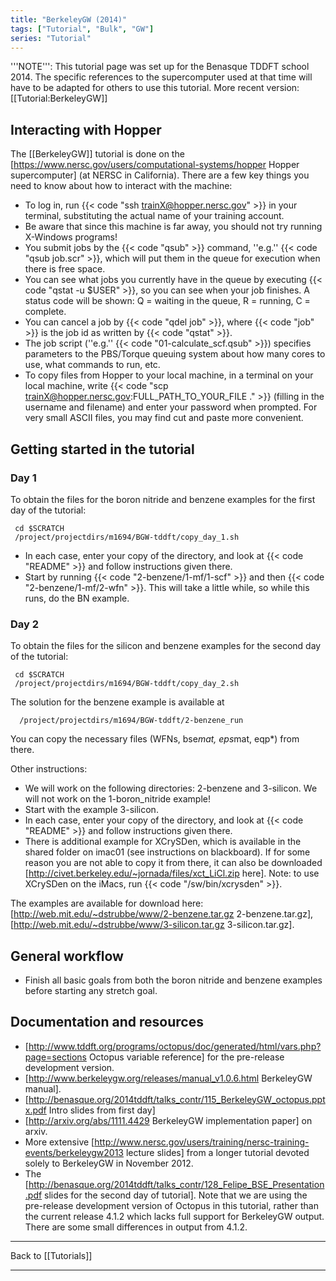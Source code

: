 ```yaml
---
title: "BerkeleyGW (2014)"
tags: ["Tutorial", "Bulk", "GW"]
series: "Tutorial"
---
```



'''NOTE''': This tutorial page was set up for the Benasque TDDFT school 2014. The specific references to the supercomputer used at that time will have to be adapted for others to use this tutorial. More recent version: [[Tutorial:BerkeleyGW]]

##  Interacting with Hopper  

The [[BerkeleyGW]] tutorial is done on the [https://www.nersc.gov/users/computational-systems/hopper Hopper supercomputer] (at NERSC in California). There are a few key things you need to know about how to interact with the machine:
* To log in, run {{< code "ssh trainX@hopper.nersc.gov" >}} in your terminal, substituting the actual name of your training account.
* Be aware that since this machine is far away, you should not try running X-Windows programs!
* You submit jobs by the {{< code "qsub" >}} command, ''e.g.'' {{< code "qsub job.scr" >}}, which will put them in the queue for execution when there is free space.
* You can see what jobs you currently have in the queue by executing {{< code "qstat -u $USER" >}}, so you can see when your job finishes. A status code will be shown: Q = waiting in the queue, R = running, C = complete.
* You can cancel a job by {{< code "qdel job" >}}, where {{< code "job" >}} is the job id as written by {{< code "qstat" >}}.
* The job script (''e.g.'' {{< code "01-calculate_scf.qsub" >}}) specifies parameters to the PBS/Torque queuing system about how many cores to use, what commands to run, etc.
* To copy files from Hopper to your local machine, in a terminal on your local machine, write {{< code "scp trainX@hopper.nersc.gov:FULL_PATH_TO_YOUR_FILE ." >}} (filling in the username and filename) and enter your password when prompted. For very small ASCII files, you may find cut and paste more convenient.

##  Getting started in the tutorial  

###  Day 1  
To obtain the files for the boron nitride and benzene examples for the first day of the tutorial:

```text
 cd $SCRATCH
 /project/projectdirs/m1694/BGW-tddft/copy_day_1.sh
```

* In each case, enter your copy of the directory, and look at {{< code "README" >}} and follow instructions given there.
* Start by running {{< code "2-benzene/1-mf/1-scf" >}} and then {{< code "2-benzene/1-mf/2-wfn" >}}. This will take a little while, so while this runs, do the BN example.

###  Day 2  

To obtain the files for the silicon and benzene examples for the second day of the tutorial:

```text
 cd $SCRATCH
 /project/projectdirs/m1694/BGW-tddft/copy_day_2.sh
```

The solution for the benzene example is available at

```text
  /project/projectdirs/m1694/BGW-tddft/2-benzene_run
```

You can copy the necessary files (WFNs, bse*mat, eps*mat, eqp*) from there.

Other instructions:

* We will work on the following directories: 2-benzene and 3-silicon. We will not work on the 1-boron_nitride example!
* Start with the example 3-silicon.
* In each case, enter your copy of the directory, and look at {{< code "README" >}} and follow instructions given there.
* There is additional example for XCrySDen, which is available in the shared folder on imac01 (see instructions on blackboard). If for some reason you are not able to copy it from there, it can also be downloaded [http://civet.berkeley.edu/~jornada/files/xct_LiCl.zip here]. Note: to use XCrySDen on the iMacs, run {{< code "/sw/bin/xcrysden" >}}.

The examples are available for download here: [http://web.mit.edu/~dstrubbe/www/2-benzene.tar.gz 2-benzene.tar.gz], [http://web.mit.edu/~dstrubbe/www/3-silicon.tar.gz 3-silicon.tar.gz].

##  General workflow  

* Finish all basic goals from both the boron nitride and benzene examples before starting any stretch goal.

##  Documentation and resources  

* [http://www.tddft.org/programs/octopus/doc/generated/html/vars.php?page=sections Octopus variable reference] for the pre-release development version. 
* [http://www.berkeleygw.org/releases/manual_v1.0.6.html BerkeleyGW manual].
* [http://benasque.org/2014tddft/talks_contr/115_BerkeleyGW_octopus.pptx.pdf Intro slides from first day]
* [http://arxiv.org/abs/1111.4429 BerkeleyGW implementation paper] on arxiv.
* More extensive [http://www.nersc.gov/users/training/nersc-training-events/berkeleygw2013 lecture slides] from a longer tutorial devoted solely to BerkeleyGW in November 2012.
* The [http://benasque.org/2014tddft/talks_contr/128_Felipe_BSE_Presentation.pdf slides for the second day of tutorial].
Note that we are using the pre-release development version of Octopus in this tutorial, rather than the current release 4.1.2 which lacks full support for BerkeleyGW output. There are some small differences in output from 4.1.2.

<span class=noprint><hr>
Back to [[Tutorials]]




---------------------------------------------
